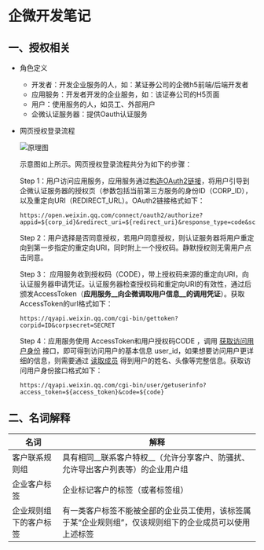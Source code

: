 # 企微开发笔记

## 一、授权相关

- 角色定义
  - 开发者：开发企业服务的人，如：某证券公司的企微h5前端/后端开发者
  - 应用服务：开发者开发的企业服务，如：该证券公司的H5页面
  - 用户：使用服务的人，如员工、外部用户
  - 企微认证服务器：提供Oauth认证服务



- 网页授权登录流程

  ![原理图](https://p.qpic.cn/pic_wework/3033848529/181ef914a06abb1b1c775696a42f5cfcf7815f1675cdab77/0)

  示意图如上所示。网页授权登录流程共分为如下的步骤：

  Step 1：用户访问应用服务，应用服务通过[构造OAuth2链接](https://developer.work.weixin.qq.com/tutorial/detail/47)，将用户引导到企微认证服务器的授权页（参数包括当前第三方服务的身份ID（CORP_ID），以及重定向URI（REDIRECT_URL）。OAuth2链接格式如下：

  ```http
  https://open.weixin.qq.com/connect/oauth2/authorize?appid=${corp_id}&redirect_uri=${redirect_uri}&response_type=code&scope=snsapi_base&state=STATE#wechat_redirect```
  ```

  

  Step 2：用户选择是否同意授权，若用户同意授权，则认证服务器将用户重定向到第一步指定的重定向URI，同时附上一个授权码。静默授权则无需用户点击同意。

  Step 3： 应用服务收到授权码（CODE），带上授权码来源的重定向URI，向认证服务器申请凭证。认证服务器检查授权码和重定向URI的有效性，通过后颁发AccessToken（__应用服务__向企微调取用户信息__的调用凭证__）。获取AccessToken的url格式如下：

  ```http
  https://qyapi.weixin.qq.com/cgi-bin/gettoken?corpid=ID&corpsecret=SECRET
  ```

  
  
  Step 4：应用服务使用 AccessToken和用户授权码CODE ，调用 [获取访问用户身份](https://developer.work.weixin.qq.com/document/path/91023) 接口，即可得到访问用户的基本信息 user_id，如果想要访问用户更详细的信息，则需要通过 [读取成员](https://developer.work.weixin.qq.com/document/path/90196) 得到用户的姓名、头像等完整信息。获取访问用户身份接口格式如下：
  
  ```http
  https://qyapi.weixin.qq.com/cgi-bin/user/getuserinfo?access_token=${access_token}&code=${code}
  ```
  

## 二、名词解释

| 名词                   | 解释                                                         |
| ---------------------- | ------------------------------------------------------------ |
| 客户联系规则组         | 具有相同__联系客户特权__（允许分享客户、防骚扰、允许导出客户列表等）的企业用户组 |
| 企业客户标签           | 企业标记客户的标签（或者标签组）                             |
| 企业规则组下的客户标签 | 有一类客户标签不能被全部的企业员工使用，该标签属于某“企业规则组”，仅该规则组下的企业成员可以使用上述标签 |





​	